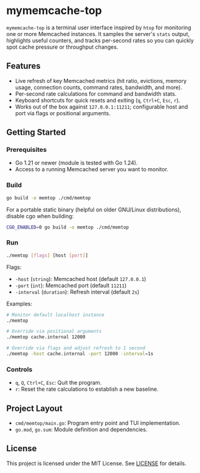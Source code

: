 # mymemcache-top

`mymemcache-top` is a terminal user interface inspired by `htop` for monitoring one or more Memcached instances. It samples the server's `stats` output, highlights useful counters, and tracks per-second rates so you can quickly spot cache pressure or throughput changes.

## Features

- Live refresh of key Memcached metrics (hit ratio, evictions, memory usage, connection counts, command rates, bandwidth, and more).
- Per-second rate calculations for command and bandwidth stats.
- Keyboard shortcuts for quick resets and exiting (`q`, `Ctrl+C`, `Esc`, `r`).
- Works out of the box against `127.0.0.1:11211`; configurable host and port via flags or positional arguments.

## Getting Started

### Prerequisites

- Go 1.21 or newer (module is tested with Go 1.24).
- Access to a running Memcached server you want to monitor.

### Build

```bash
go build -o memtop ./cmd/memtop
```

For a portable static binary (helpful on older GNU/Linux distributions), disable cgo when building:

```bash
CGO_ENABLED=0 go build -o memtop ./cmd/memtop
```

### Run

```bash
./memtop [flags] [host [port]]
```

Flags:

- `-host` (`string`): Memcached host (default `127.0.0.1`)
- `-port` (`int`): Memcached port (default `11211`)
- `-interval` (`duration`): Refresh interval (default `2s`)

Examples:

```bash
# Monitor default localhost instance
./memtop

# Override via positional arguments
./memtop cache.internal 12000

# Override via flags and adjust refresh to 1 second
./memtop -host cache.internal -port 12000 -interval=1s
```

### Controls

- `q`, `Q`, `Ctrl+C`, `Esc`: Quit the program.
- `r`: Reset the rate calculations to establish a new baseline.

## Project Layout

- `cmd/memtop/main.go`: Program entry point and TUI implementation.
- `go.mod`, `go.sum`: Module definition and dependencies.

## License

This project is licensed under the MIT License. See [LICENSE](LICENSE) for details.
